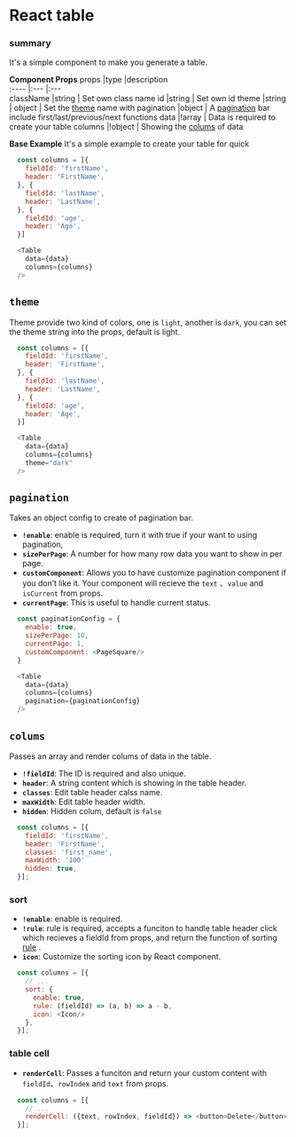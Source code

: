 # React table

### summary
It's a simple component to make you generate a table.

**Component Props**
props				|type			|description  
:----				|:---			|:---	
className		|string		| Set own class name
id			    |string		| Set own id
theme		    |string \| object 	| Set the [theme](#theme) name with
pagination	|object		| A [pagination](#pagination) bar include first/last/previous/next functions
data	      |!array		| Data is required to create your table
columns     |!object  | Showing the [colums](#colums) of data

**Base Example**
It's a simple example to create your table for quick

```javascript
  const columns = [{
    fieldId: 'firstName',
    header: 'FirstName', 
  }, {
    fieldId: 'lastName',
    header: 'LastName',
  }, {
    fieldId: 'age',
    header: 'Age',
  }]

  <Table
    data={data}
    columns={columns}
  />
```
## `theme`

Theme provide two kind of colors, one is `light`, another is `dark`, you can set the theme string into the props, default is light.

```javascript
  const columns = [{
    fieldId: 'firstName',
    header: 'FirstName', 
  }, {
    fieldId: 'lastName',
    header: 'LastName',
  }, {
    fieldId: 'age',
    header: 'Age',
  }]

  <Table
    data={data}
    columns={columns}
    theme="dark"
  />
```

## `pagination`
Takes an object config to create of pagination bar.
 - **`!enable`**: enable is required, turn it with true if your want to using pagination, 
 - **`sizePerPage`**: A number for how many row data you want to show in per page.
 - **`customComponent`**: Allows you to have customize pagination component if you don’t like it. Your component will recieve the `text` 、`value` and `isCurrent` from props.
 - **`currentPage`**: This is useful to handle current status.

```javascript
  const paginationConfig = {
    enable: true,
    sizePerPage: 10,
    currentPage: 1,
    customComponent: <PageSquare/>
  }

  <Table
    data={data}
    columns={columns}
    pagination={paginationConfig}
  />
```
## `colums`
Passes an array and render colums of data in the table.
- **`!fieldId`**: The ID is required and also unique.
- **`header`**: A string content which is showing in the table header.
- **`classes`**: Edit table header calss name.
- **`maxWidth`**: Edit table header width.
- **`hidden`**: Hidden colum, default is `false`
```javascript
  const columns = [{
    fieldId: 'firstName',
    header: 'FirstName', 
    classes: 'first_name',
    maxWidth: '100'
    hidden: true,
  }]; 
```
### sort
- **`!enable`**: enable is required.
- **`!rule`**:  rule is required, accepts a funciton to handle table header click which recieves a fieldId from props, and return the function of sorting [rule]('https://developer.mozilla.org/zh-TW/docs/Web/JavaScript/Reference/Global_Objects/Array/sort) .
- **`icon`**: Customize the sorting icon by React component.
```javascript
  const columns = [{
    // ...
    sort: {
      enable: true,
      rule: (fieldId) => (a, b) => a - b,
      icon: <Icon/>
    },
  }]; 
```
### table cell
- **`renderCell`**: Passes a funciton and return your custom content with `fieldId`、`rowIndex` and `text` from props.
```javascript 
  const columns = [{
    // ...
    renderCell: ({text, rowIndex, fieldId}) => <button>Delete</button>
  }]; 
```

